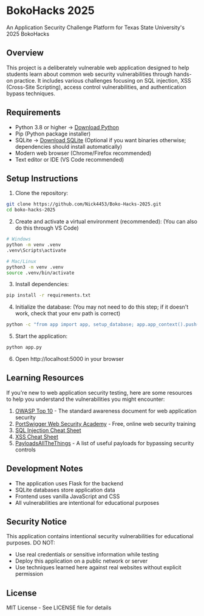 # BokoHacks 2025
An Application Security Challenge Platform for Texas State University's 2025 BokoHacks

## Overview
This project is a deliberately vulnerable web application designed to help students learn about common web security vulnerabilities through hands-on practice. It includes various challenges focusing on SQL injection, XSS (Cross-Site Scripting), access control vulnerabilities, and authentication bypass techniques.

## Requirements
- Python 3.8 or higher → [Download Python](https://www.python.org/downloads/)
- Pip (Python package installer)
- SQLite → [Download SQLite](https://www.sqlite.org/download.html) (Optional if you want binaries otherwise; dependencies should install automatically)
- Modern web browser (Chrome/Firefox recommended)
- Text editor or IDE (VS Code recommended)

## Setup Instructions
1. Clone the repository:
```bash
git clone https://github.com/Nick4453/Boko-Hacks-2025.git
cd boko-hacks-2025
```

2. Create and activate a virtual environment (recommended): (You can also do this through VS Code)
```bash
# Windows
python -m venv .venv
.venv\Scripts\activate

# Mac/Linux
python3 -m venv .venv
source .venv/bin/activate
```

3. Install dependencies:
```bash
pip install -r requirements.txt
```

4. Initialize the database: (You may not need to do this step; if it doesn't work, check that your env path is correct)
```bash
python -c "from app import app, setup_database; app.app_context().push(); setup_database()"
```

5. Start the application: 
```bash
python app.py
```

6. Open http://localhost:5000 in your browser

## Learning Resources
If you're new to web application security testing, here are some resources to help you understand the vulnerabilities you might encounter:

1. [OWASP Top 10](https://owasp.org/www-project-top-ten/) - The standard awareness document for web application security
2. [PortSwigger Web Security Academy](https://portswigger.net/web-security) - Free, online web security training
3. [SQL Injection Cheat Sheet](https://portswigger.net/web-security/sql-injection/cheat-sheet)
4. [XSS Cheat Sheet](https://portswigger.net/web-security/cross-site-scripting/cheat-sheet)
5. [PayloadsAllTheThings](https://github.com/swisskyrepo/PayloadsAllTheThings) - A list of useful payloads for bypassing security controls

## Development Notes
- The application uses Flask for the backend
- SQLite databases store application data
- Frontend uses vanilla JavaScript and CSS
- All vulnerabilities are intentional for educational purposes

## Security Notice
This application contains intentional security vulnerabilities for educational purposes. DO NOT:
- Use real credentials or sensitive information while testing
- Deploy this application on a public network or server
- Use techniques learned here against real websites without explicit permission

## License
MIT License - See LICENSE file for details

